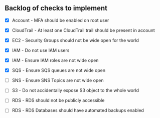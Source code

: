 ## Backlog of checks to implement

- [x] Account - MFA should be enabled on root user
- [x] CloudTrail - At least one CloudTrail trail should be present in account
- [x] EC2 - Security Groups should not be wide open for the world
- [x] IAM - Do not use IAM users
- [x] IAM - Ensure IAM roles are not wide open
- [x] SQS - Ensure SQS queues are not wide open
- [ ] SNS - Ensure SNS Topics are not wide open
- [ ] S3 - Do not accidentally expose S3 object to the whole world
- [ ] RDS - RDS should not be publicly accessible
- [ ] RDS - RDS Databases should have automated backups enabled

